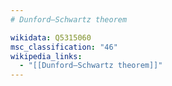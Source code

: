 ```yaml
---
# Dunford–Schwartz theorem

wikidata: Q5315060
msc_classification: "46"
wikipedia_links:
  - "[[Dunford–Schwartz theorem]]"
---
```

